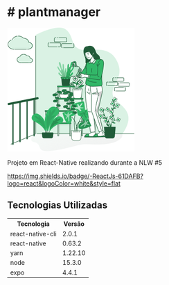 
<h1># plantmanager</h1>

<img src="https://github.com/andresgmachado/plantmanager/blob/main/src/assets/watering.png" alt="bkg"/>
<p>Projeto em React-Native realizando durante a NLW #5</p>

https://img.shields.io/badge/-ReactJs-61DAFB?logo=react&logoColor=white&style=flat

</head>
<body>

<h2>Tecnologias Utilizadas</h2>

<table>
  <tr>
    <th>Tecnologia</th>
    <th>Versão</th>
  </tr>
  <tr>
    <td>react-native-cli</td>
    <td>2.0.1</td>
  </tr>
  <tr>
    <td>react-native</td>
    <td>0.63.2</td>
  </tr>
    <tr>
    <td>yarn</td>
    <td>1.22.10</td>
  </tr>
      <tr>
    <td>node</td>
    <td>15.3.0</td>
  </tr>
        <tr>
    <td>expo</td>
    <td>4.4.1</td>
  </tr>
  

</table>
